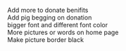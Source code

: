Add more to donate benifits<br>
Add pig begging on donation<br>
bigger font and different font color<br>
More pictures or words on home page<br>
Make picture border black<br>
